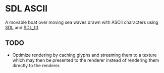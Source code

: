 # SDL ASCII

A movable boat over moving sea waves drawn with ASCII characters using [SDL](https://www.libsdl.org) and [SDL_ttf](https://www.libsdl.org/projects/SDL_ttf).

## TODO

* Optimize rendering by caching glyphs and streaming them to a texture which may then be presented to the renderer instead of rendering them directly to the renderer.